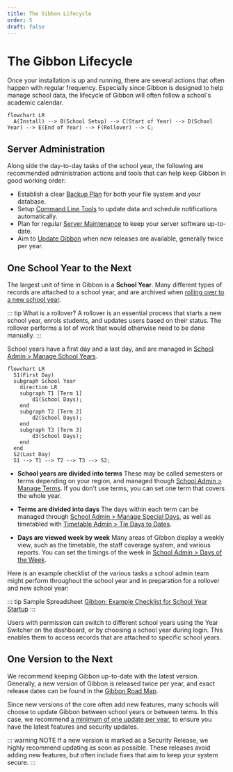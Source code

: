 ```yaml
---
title: The Gibbon Lifecycle
order: 5
draft: false
---
```

# The Gibbon Lifecycle

Once your installation is up and running, there are several actions that often happen with regular frequency. Especially since Gibbon is designed to help manage school data, the lifecycle of Gibbon will often follow a school's academic calendar.

```mermaid
flowchart LR
  A(Install) --> B(School Setup) --> C(Start of Year) --> D(School Year) --> E(End of Year) --> F(Rollover) --> C;
```

## Server Administration

Along side the day-to-day tasks of the school year, the following are recommended administration actions and tools that can help keep Gibbon in good working order:
- Establish a clear [Backup Plan](/administration/backing-up-your-system) for both your file system and your database.
- Setup [Command Line Tools](/administration/command-line-tools) to update data and schedule notifications automatically.
- Plan for regular [Server Maintenance](/administration/server-maintenance) to keep your server software up-to-date.
- Aim to [Update Gibbon](/administration/updating-gibbon) when new releases are available, generally twice per year.

## One School Year to the Next

The largest unit of time in Gibbon is a **School Year**. Many different types of records are attached to a school year, and are archived when [rolling over to a new school year](/modules/admin/user-admin/rollover). 

::: tip What is a rollover?
A rollover is an essential process that starts a new school year, enrols students, and updates users based on their status. The rollover performs a lot of work that would otherwise need to be done manually.
:::

School years have a first day and a last day, and are managed in <u>School Admin > Manage School Years</u>.

```mermaid
flowchart LR
  S1(First Day)
  subgraph School Year
    direction LR
    subgraph T1 [Term 1]
        d1(School Days);
    end
    subgraph T2 [Term 2]
        d2(School Days);
    end
    subgraph T3 [Term 3]
        d3(School Days);
    end
  end
  S2(Last Day)
  S1 --> T1 --> T2 --> T3 --> S2; 
```

- **School years are divided into terms**
  These may be called semesters or terms depending on your region, and managed though <u>School Admin > Manage Terms</u>. If you don't use terms, you can set one term that covers the whole year.
  
- **Terms are divided into days**
  The days within each term can be managed through <u>School Admin > Manage Special Days</u>, as well as timetabled with <u>Timetable Admin > Tie Days to Dates</u>.
  
- **Days are viewed week by week**
  Many areas of Gibbon display a weekly view, such as the timetable, the staff coverage system, and various reports. You can set the timings of the week in  <u>School Admin > Days of the Week</u>.

Here is an example checklist of the various tasks a school admin team might perform throughout the school year and in preparation for a rollover and new school year:

::: tip Sample Spreadsheet
[Gibbon: Example Checklist for School Year Startup](https://docs.google.com/spreadsheets/d/1Zq3QOvYqFIjxw26R2B1G2CEJ0Vrj5gmbXEdioCJ-XZU/edit?usp=drivesdk)
:::

Users with permission can switch to different school years using the Year Switcher on the dashboard, or by choosing a school year during login. This enables them to access records that are attached to specific school years.

## One Version to the Next

We recommend keeping Gibbon up-to-date with the latest version. Generally, a new version of Gibbon is released twice per year, and exact release dates can be found in the [Gibbon Road Map](/development/gibbon-road-map).

Since new versions of the core often add new features, many schools will choose to update Gibbon between school years or between terms. In this case, we recommend <u>a minimum of one update per year</u>, to ensure you have the latest features and security updates.

::: warning NOTE
If a new version is marked as a Security Release, we highly recommend updating as soon as possible. These releases avoid adding new features, but often include fixes that aim to keep your system secure.
:::
